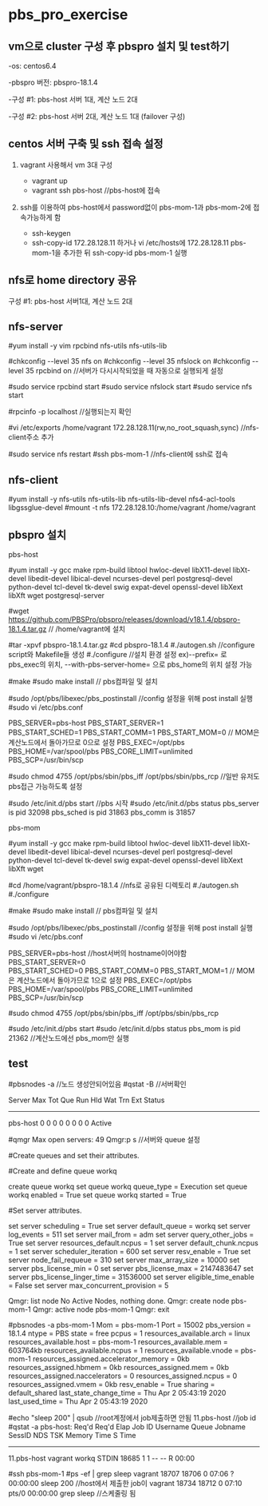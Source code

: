 ﻿# pbs_pro_exercise
vm으로 cluster 구성 후 pbspro 설치 및 test하기
------------------------------------------------------------------------------------------------------------------------------------
-os: centos6.4

-pbspro 버전: pbspro-18.1.4

-구성 #1: pbs-host 서버 1대, 계산 노드 2대

-구성 #2: pbs-host 서버 2대, 계산 노드 1대 (failover 구성)

centos 서버 구축 및 ssh 접속 설정
------------------------------------------------------------------------------------------------------------------------------------
1. vagrant 사용해서 vm 3대 구성
   - vagrant up
   - vagrant ssh pbs-host                 //pbs-host에 접속

2. ssh를 이용하여 pbs-host에서 password없이 pbs-mom-1과 pbs-mom-2에 접속가능하게 함
   - ssh-keygen
   - ssh-copy-id 172.28.128.11 하거나 vi /etc/hosts에 172.28.128.11 pbs-mom-1을 추가한 뒤 ssh-copy-id pbs-mom-1 실행
   
nfs로 home directory 공유
------------------------------------------------------------------------------------------------------------------------------------
구성 #1: pbs-host 서버1대, 계산 노드 2대

nfs-server 
----------
#yum install -y vim rpcbind nfs-utils nfs-utils-lib

#chkconfig --level 35 nfs on
#chkconfig --level 35 nfslock on
#chkconfig --level 35 rpcbind on      //서버가 다시시작되었을 때 자동으로 실행되게 설정

#sudo service rpcbind start
#sudo service nfslock start
#sudo service nfs start 

#rpcinfo -p localhost                  //실행되는지 확인

#vi /etc/exports
/home/vagrant 172.28.128.11(rw,no_root_squash,sync)    //nfs-client주소 추가

#sudo service nfs restart
#ssh pbs-mom-1               //nfs-client에 ssh로 접속

nfs-client
----------
#yum install -y nfs-utils nfs-utils-lib nfs-utils-lib-devel nfs4-acl-tools libgssglue-devel 
#mount -t nfs 172.28.128.10:/home/vagrant /home/vagrant 

pbspro 설치
------------------------------------------------------------------------------------------------------------------------------------
pbs-host

#yum install -y gcc make rpm-build libtool hwloc-devel libX11-devel libXt-devel libedit-devel libical-devel ncurses-devel perl postgresql-devel python-devel tcl-devel  tk-devel swig expat-devel openssl-devel libXext libXft wget postgresql-server

#wget https://github.com/PBSPro/pbspro/releases/download/v18.1.4/pbspro-18.1.4.tar.gz      // /home/vagrant에 설치

#tar -xpvf pbspro-18.1.4.tar.gz
#cd pbspro-18.1.4
#./autogen.sh      //configure script와 Makefile들 생성
#./configure       //설치 환경 설정 ex)--prefix= 로 pbs_exec의 위치, --with-pbs-server-home= 으로 pbs_home의 위치 설정 가능

#make
#sudo make install // pbs컴파일 및 설치

#sudo /opt/pbs/libexec/pbs_postinstall //config 설정을 위해 post install 실행
#sudo vi /etc/pbs.conf

PBS_SERVER=pbs-host
PBS_START_SERVER=1         
PBS_START_SCHED=1
PBS_START_COMM=1
PBS_START_MOM=0              // MOM은 계산노드에서 돌아가므로 0으로 설정
PBS_EXEC=/opt/pbs  
PBS_HOME=/var/spool/pbs
PBS_CORE_LIMIT=unlimited
PBS_SCP=/usr/bin/scp

#sudo chmod 4755 /opt/pbs/sbin/pbs_iff /opt/pbs/sbin/pbs_rcp //일반 유저도 pbs접근 가능하도록 설정

#sudo /etc/init.d/pbs start   //pbs 시작
#sudo /etc/init.d/pbs status
pbs_server is pid 32098
pbs_sched is pid 31863
pbs_comm is 31857

pbs-mom

#yum install -y gcc make rpm-build libtool hwloc-devel libX11-devel libXt-devel libedit-devel libical-devel ncurses-devel perl postgresql-devel python-devel tcl-devel  tk-devel swig expat-devel openssl-devel libXext libXft wget

#cd /home/vagrant/pbspro-18.1.4     //nfs로 공유된 디렉토리
#./autogen.sh
#./configure

#make
#sudo make install // pbs컴파일 및 설치

#sudo /opt/pbs/libexec/pbs_postinstall //config 설정을 위해 post install 실행
#sudo vi /etc/pbs.conf

PBS_SERVER=pbs-host           //host서버의 hostname이어야함
PBS_START_SERVER=0         
PBS_START_SCHED=0
PBS_START_COMM=0
PBS_START_MOM=1             // MOM은 계산노드에서 돌아가므로 1으로 설정
PBS_EXEC=/opt/pbs  
PBS_HOME=/var/spool/pbs
PBS_CORE_LIMIT=unlimited
PBS_SCP=/usr/bin/scp

#sudo chmod 4755 /opt/pbs/sbin/pbs_iff /opt/pbs/sbin/pbs_rcp

#sudo /etc/init.d/pbs start
#sudo /etc/init.d/pbs status
pbs_mom is pid 21362               //계산노드에선 pbs_mom만 실행

test
------------------------------------------------------------------------------------------------------------------------------------

#pbsnodes -a   //노드 생성안되어있음
#qstat -B         //서버확인

Server             Max   Tot   Que   Run   Hld   Wat   Trn   Ext Status
---------------- ----- ----- ----- ----- ----- ----- ----- ----- -----------
pbs-host             0     0     0     0     0     0     0     0 Active

#qmgr
Max open servers: 49
Qmgr:p s                   //서버와 queue 설정

#Create queues and set their attributes.


#Create and define queue workq

create queue workq
set queue workq queue_type = Execution
set queue workq enabled = True
set queue workq started = True

#Set server attributes.

set server scheduling = True
set server default_queue = workq
set server log_events = 511
set server mail_from = adm
set server query_other_jobs = True
set server resources_default.ncpus = 1
set server default_chunk.ncpus = 1
set server scheduler_iteration = 600
set server resv_enable = True
set server node_fail_requeue = 310
set server max_array_size = 10000
set server pbs_license_min = 0
set server pbs_license_max = 2147483647
set server pbs_license_linger_time = 31536000
set server eligible_time_enable = False
set server max_concurrent_provision = 5


Qmgr: list node
No Active Nodes, nothing done.
Qmgr: create node pbs-mom-1
Qmgr: active node pbs-mom-1
Qmgr: exit

#pbsnodes -a
pbs-mom-1
     Mom = pbs-mom-1
     Port = 15002
     pbs_version = 18.1.4
     ntype = PBS
     state = free
     pcpus = 1
     resources_available.arch = linux
     resources_available.host = pbs-mom-1
     resources_available.mem = 603764kb
     resources_available.ncpus = 1
     resources_available.vnode = pbs-mom-1
     resources_assigned.accelerator_memory = 0kb
     resources_assigned.hbmem = 0kb
     resources_assigned.mem = 0kb
     resources_assigned.naccelerators = 0
     resources_assigned.ncpus = 0
     resources_assigned.vmem = 0kb
     resv_enable = True
     sharing = default_shared
     last_state_change_time = Thu Apr  2 05:43:19 2020
     last_used_time = Thu Apr  2 05:43:19 2020

#echo "sleep 200" | qsub                     //root계정에서 job제출하면 안됨
11.pbs-host                                  //job id
#qstat -a
pbs-host:
                                                            Req'd  Req'd   Elap
Job ID          Username Queue    Jobname    SessID NDS TSK Memory Time  S Time
--------------- -------- -------- ---------- ------ --- --- ------ ----- - -----
11.pbs-host     vagrant  workq    STDIN       18685   1   1    --    --  R 00:00

#ssh pbs-mom-1
#ps -ef | grep sleep
vagrant  18707 18706  0 07:06 ?        00:00:00 sleep 200      //host에서 제출한 job이 
vagrant  18734 18712  0 07:10 pts/0    00:00:00 grep sleep     //스케줄링 됨
